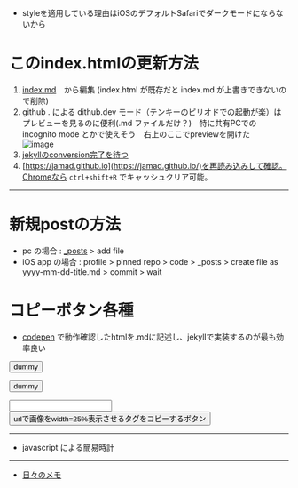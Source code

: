<link rel="stylesheet" type="text/css" href="/assets/css/styles.css">

* styleを適用している理由はiOSのデフォルトSafariでダークモードにならないから



# このindex.htmlの更新方法 
1. [index.md](https://github.com/jamad/jamad.github.io/edit/master/index.md)　から編集 (index.html が既存だと index.md が上書きできないので削除)
2. github . による dithub.dev モード（テンキーのピリオドでの起動が楽）はプレビューを見るのに便利(.md ファイルだけ？)　特に共有PCでのincognito mode とかで使えそう　右上のここでpreviewを開けた　![image](https://github.com/jamad/jamad.github.io/assets/949913/373dca2f-3872-465f-9245-2d8693d9cddd)
1. [jekyllのconversion完了を待つ](https://github.com/jamad/jamad.github.io/actions)
1. [https://jamad.github.io](https://jamad.github.io/)を再読み込みして確認。Chromeなら `ctrl+shift+R` でキャッシュクリア可能。

---

# 新規postの方法
* pc の場合 : [_posts](https://github.com/jamad/jamad.github.io/tree/master/_posts) > add file
* iOS app の場合 : profile > pinned repo > code > _posts > create file as yyyy-mm-dd-title.md > commit > wait

# コピーボタン各種
* [codepen](https://codepen.io/your-work/) で動作確認したhtmlを.mdに記述し、jekyllで実装するのが最も効率良い
  
<button onclick="copyT()" id="buttonlabel">dummy</button>

<script>
  str_to_copy=new Date().toISOString().slice(0,10)+'-';
  document.getElementById("buttonlabel").textContent='post用prefixのコピーボタン : '+str_to_copy;
  function copyT() {navigator.clipboard.writeText(str_to_copy);}
</script>

<button onclick="copyText2()"><span id="mystr">dummy</span></button>

<script>
  mystr= '<link rel="stylesheet" type="text/css" href="/assets/css/styles.css">';
  document.getElementById("mystr").innerText ='CSSタグをコピーするボタン : '+mystr;
  function copyText2() { navigator.clipboard.writeText(mystr);}
</script>

<input type="text" id="my_userInput"> <button onclick="copyT2()" id="buttonlabel2">urlで画像をwidth=25%表示させるタグをコピーするボタン</button>
<script> 
 //example :  https://jamad.github.io/jam_clock_icon.png
 userInput = document.getElementById("my_userInput");
 // input要素の内容が変化した時に実行される関数を定義
 userInput.addEventListener("input", function() {  document.getElementById("buttonlabel2").textContent = `<img src="${userInput.value}" width="25%">`});
 function copyT2() {navigator.clipboard.writeText(document.getElementById("buttonlabel2").textContent);}
</script>

---

* javascript による簡易時計
<p id="tm"></p>
<script>
f=(x)=>String(x).padStart(2,'0');
g=(d=new Date())=>`${f(d.getHours())}:${f(d.getMinutes())}:${f(d.getSeconds())}`;
u=()=>document.getElementById('tm').textContent=g();
setInterval(u,1000);
</script>

---

* [日々のメモ](https://jamad.github.io/%E6%97%A5%E3%80%85%E3%81%AE%E3%83%A1%E3%83%A2)





